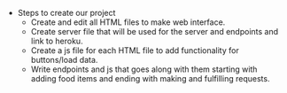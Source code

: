 * Steps to create our project
    * Create and edit all HTML files to make web interface.
    * Create server file that will be used for the server and endpoints and link to heroku.
    * Create a js file for each HTML file to add functionality for buttons/load data.
    * Write endpoints and js that goes along with them starting with adding food items and ending with making and fulfilling requests.